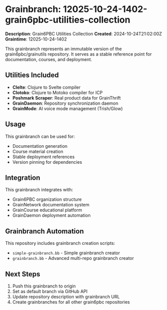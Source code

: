 # Grainbranch: 12025-10-24-1402-grain6pbc-utilities-collection

**Description**: Grain6PBC Utilities Collection
**Created**: 2024-10-24T21:02:00Z
**Graintime**: 12025-10-24-1402

This grainbranch represents an immutable version of the grain6pbc/grainutils repository.
It serves as a stable reference point for documentation, courses, and deployment.

## Utilities Included

- **Clelte**: Clojure to Svelte compiler
- **Clotoko**: Clojure to Motoko compiler for ICP
- **Poshmark Scraper**: Real product data for GrainThrift
- **GrainDaemon**: Repository synchronization daemon
- **GrainMode**: AI voice mode management (Trish/Glow)

## Usage

This grainbranch can be used for:
- Documentation generation
- Course material creation
- Stable deployment references
- Version pinning for dependencies

## Integration

This grainbranch integrates with:
- Grain6PBC organization structure
- GrainNetwork documentation system
- GrainCourse educational platform
- GrainDaemon deployment automation

## Grainbranch Automation

This repository includes grainbranch creation scripts:
- `simple-grainbranch.bb` - Simple grainbranch creator
- `grainbranch.bb` - Advanced multi-repo grainbranch creator

## Next Steps

1. Push this grainbranch to origin
2. Set as default branch via GitHub API
3. Update repository description with grainbranch URL
4. Create grainbranches for all other grain6pbc repositories
